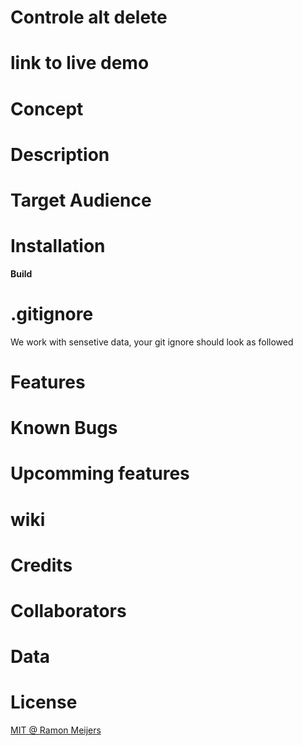 

# Controle alt delete


# link to live demo


# Concept


# Description


# Target Audience


# Installation


**Build** 


# .gitignore
We work with sensetive data, your git ignore should look as followed

# Features


# Known Bugs 

 
# Upcomming features


 
# wiki 


# Credits

# Collaborators
 
# Data


# License
[MIT @ Ramon Meijers](https://github.com/Ramon96/frontend-data/blob/master/LICENSE)


